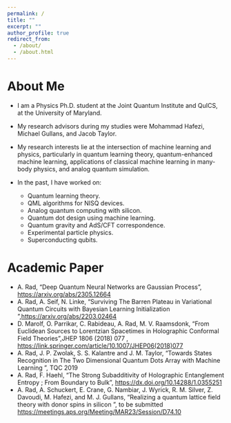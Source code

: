 ```yaml
---
permalink: /
title: ""
excerpt: ""
author_profile: true
redirect_from: 
  - /about/
  - /about.html
---
```


# About Me

* I am a Physics Ph.D. student at the Joint Quantum Institute and QuICS, at the University of Maryland.

* My research advisors during my studies were Mohammad Hafezi, Michael Gullans, and Jacob Taylor.

* My research interests lie at the intersection of machine learning and physics, particularly in quantum learning theory, quantum-enhanced machine learning, applications of classical machine learning in many-body physics, and analog quantum simulation.

* In the past, I have worked on:
    * Quantum learning theory.
    * QML algorithms for NISQ devices.
    * Analog quantum computing with silicon.
    * Quantum dot design using machine learning.
    * Quantum gravity and AdS/CFT correspondence.
    * Experimental particle physics.
    * Superconducting qubits.





# Academic Paper

* A. Rad, “Deep Quantum Neural Networks are Gaussian Process”, https://arxiv.org/abs/2305.12664 
* A. Rad, A. Seif, N. Linke, “Surviving The Barren Plateau in Variational Quantum Circuits with Bayesian Learning Initialization ”,https://arxiv.org/abs/2203.02464
* D. Marolf, O. Parrikar, C. Rabideau, A. Rad, M. V. Raamsdonk, “From Euclidean Sources to Lorentzian Spacetimes in Holographic Conformal Field Theories”,JHEP 1806 (2018) 077 , https://link.springer.com/article/10.1007/JHEP06(2018)077
* A. Rad, J. P. Zwolak, S. S. Kalantre and J. M. Taylor, “Towards States Recognition in The Two Dimensional Quantum Dots Array with Machine Learning ”, TQC 2019
* A. Rad, F. Haehl, “The Strong Subadditivity of Holographic Entanglement Entropy ; From Boundary to Bulk”,
https://dx.doi.org/10.14288/1.0355251
* A. Rad, A. Schuckert, E. Crane, G. Nambiar, J. Wyrick, R. M. Silver, Z. Davoudi, M. Hafezi, and M. J. Gullans, “Realizing a quantum lattice field theory with donor spins in silicon ”, to be submitted https://meetings.aps.org/Meeting/MAR23/Session/D74.10




